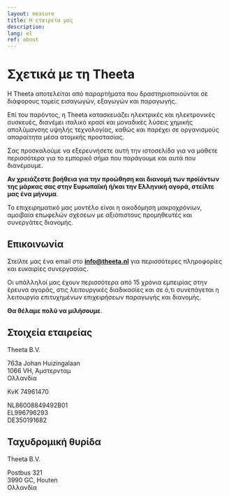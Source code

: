 ```yaml
---
layout: measure
title: Η εταιρεία μας
description: 
lang: el
ref: about
---
```


# Σχετικά με τη Theeta

Η Theeta αποτελείται από παραρτήματα που δραστηριοποιούνται σε διάφορους τομείς εισαγωγών, εξαγωγών και παραγωγής.

Επί του παρόντος, η Theeta κατασκευάζει ηλεκτρικές και ηλεκτρονικές συσκευές, διανέμει ιταλικό κρασί και μοναδικές λύσεις χημικής απολύμανσης υψηλής τεχνολογίας, καθώς και παρέχει σε οργανισμούς απαραίτητα μέσα ατομικής προστασίας. 

Σας προσκαλούμε να εξερευνήσετε αυτή την ιστοσελίδα για να μάθετε περισσότερα για το εμπορικό σήμα που παράγουμε και αυτά που διανέμουμε. 

**Αν χρειάζεστε βοήθεια για την προώθηση και διανομή των προϊόντων της μάρκας σας στην Ευρωπαϊκή ή/και την Ελληνική αγορά, στείλτε μας ένα μήνυμα**.

Το επιχειρηματικό μας μοντέλο είναι η οικοδόμηση μακροχρόνιων, αμοιβαία επωφελών σχέσεων με αξιόπιστους προμηθευτές και συνεργάτες διανομής.

## Επικοινωνία 

Στείλτε μας ένα email στο **[info@theeta.nl](mailto:info@theeta.nl)** για περισσότερες πληροφορίες και ευκαιρίες συνεργασίας.

Οι υπάλληλοί μας έχουν περισσότερα από 15 χρόνια εμπειρίας στην έρευνα αγοράς, στις λειτουργικές διαδικασίες και σε ό,τι συνεπάγεται η λειτουργία επιτυχημένων επιχειρήσεων παραγωγής και διανομής.

**Θα θέλαμε πολύ να μιλήσουμε**.


## Στοιχεία εταιρείας

Theeta B.V.

763a Johan Huizingalaan  
1066 VH, Άμστερνταμ  
Ολλανδία

KvK 74961470  

NL86008849492B01  
EL996796293  
DE350191682  


## Ταχυδρομική θυρίδα
Theeta B.V.

Postbus 321  
3990 GC, Houten  
Ολλανδία  